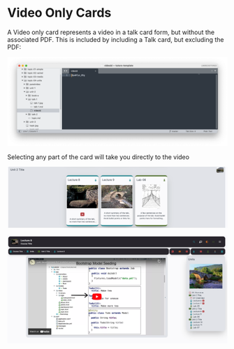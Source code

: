 # Video Only Cards

A Video only card represents a video in a talk card form, but without the associated PDF. This is included by including a Talk card, but excluding the PDF:

![](img/09.png)

Selecting any part of the card will take you directly to the video

![](img/10.png)

![](img/11.png)